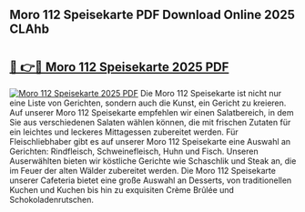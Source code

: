 ## Moro 112 Speisekarte PDF Download Online 2025 CLAhb

# <h2><a href="http://gca09jc.nevu.top/?p=Moro+112+Speisekarte">🔗 👉🔴 Moro 112 Speisekarte 2025 PDF</a></h2>

[![Moro 112 Speisekarte 2025 PDF](https://i.imgur.com/dBaPXMq.png)](http://gca09jc.nevu.top/?p=Moro+112+Speisekarte)
Die Moro 112 Speisekarte ist nicht nur eine Liste von Gerichten, sondern auch die Kunst, ein Gericht zu kreieren. Auf unserer Moro 112 Speisekarte empfehlen wir einen Salatbereich, in dem Sie aus verschiedenen Salaten wählen können, die mit frischen Zutaten für ein leichtes und leckeres Mittagessen zubereitet werden. Für Fleischliebhaber gibt es auf unserer Moro 112 Speisekarte eine Auswahl an Gerichten: Rindfleisch, Schweinefleisch, Huhn und Fisch. Unseren Auserwählten bieten wir köstliche Gerichte wie Schaschlik und Steak an, die im Feuer der alten Wälder zubereitet werden. Die Moro 112 Speisekarte unserer Cafeteria bietet eine große Auswahl an Desserts, von traditionellen Kuchen und Kuchen bis hin zu exquisiten Crème Brûlée und Schokoladenrutschen.
